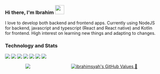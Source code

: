 ### Hi there, I'm Ibrahim <img src="https://raw.githubusercontent.com/MartinHeinz/MartinHeinz/master/wave.gif" width="30px">
I love to develop both backend and frontend apps. Currently using NodeJS for backend, javascript and typescript (React and React native) and Kotlin for frontend. High interest on learning new things and adapting to changes. 


### Technology and Stats
![](https://img.shields.io/badge/OS-Linux-informational?style=flat&logo=linux&logoColor=white&color=FCC624)
![](https://img.shields.io/badge/Code-JavaScript-informational?style=flat&logo=javascript&logoColor=white&color=F7DF1E)
![](https://img.shields.io/badge/Code-TypeScript-informational?style=flat&logo=typescript&logoColor=white&color=336791)
![](https://img.shields.io/badge/Code-Kotlin-informational?style=flat&logo=kotlin&logoColor=white&color=0095D5)
![](https://img.shields.io/badge/Library-React-informational?style=flat&logo=react&logoColor=white&color=61DAFB)
![](https://img.shields.io/badge/Tools-PostgreSQL-informational?style=flat&logo=postgresql&logoColor=white&color=336791)
![](https://img.shields.io/badge/Tools-Docker-informational?style=flat&logo=docker&logoColor=white&color=2496ED)

<div style="display: flex; justify-content: space-around; align-items: center;">
    <a href="https://github.com/Ibrahimsyah/ibrahimsyah">
    <img align="center" src="https://github-readme-stats.vercel.app/api/top-langs/?username=ibrahimsyah&hide=php,css,html, jupyter%20notebook&text_color=c9cacc&title_color=ffffff&icon_color=2bbc8a&bg_color=1d1f21&count_private=true" />
  </a>

  <a href="https://github.com/Ibrahimsyah/ibrahimsyah">
    <img align="center" src="https://github-readme-stats.vercel.app/api?username=ibrahimsyah&show_icons=true&line_height=27&count_private=true&title_color=ffffff&text_color=c9cacc&icon_color=2bbc8a&bg_color=1d1f21&hide=issues" alt="ibrahimsyah's GitHub Values 🚀" />
  </a>
</div>

<!--
**Ibrahimsyah/ibrahimsyah** is a ✨ _special_ ✨ repository because its `README.md` (this file) appears on your GitHub profile.

Here are some ideas to get you started:

- 🔭 I’m currently working on ...
- 🌱 I’m currently learning ...
- 👯 I’m looking to collaborate on ...
- 🤔 I’m looking for help with ...
- 💬 Ask me about ...
- 📫 How to reach me: ...
- 😄 Pronouns: ...
- ⚡ Fun fact: ...
-->
